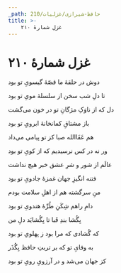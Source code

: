 ```yaml
---
_path: حافظ-شیرازی/غزلیات/210
title: >-
    غزل شمارهٔ ۲۱۰
---
```

# غزل شمارهٔ ۲۱۰

<div class="b" id="bn1"><div class="m1"><p>دوش در حلقهٔ ما قصّهٔ گیسویِ تو بود</p></div>
<div class="m2"><p>تا دلِ شب سخن از سلسلهٔ مویِ تو بود</p></div></div>
<div class="b" id="bn2"><div class="m1"><p>دل که از ناوَکِ مژگانِ تو در خون می‌گشت</p></div>
<div class="m2"><p>باز مشتاقِ کمانخانهٔ ابرویِ تو بود</p></div></div>
<div class="b" id="bn3"><div class="m1"><p>هم عَفَاالله صبا کز تو پیامی می‌داد</p></div>
<div class="m2"><p>ور نه در کس نرسیدیم که از کویِ تو بود</p></div></div>
<div class="b" id="bn4"><div class="m1"><p>عالَم از شور و شرِ عشق خبر هیچ نداشت</p></div>
<div class="m2"><p>فتنه انگیزِ جهان غمزهٔ جادویِ تو بود</p></div></div>
<div class="b" id="bn5"><div class="m1"><p>منِ سرگشته هم از اهلِ سلامت بودم</p></div>
<div class="m2"><p>دامِ راهم شِکَنِ طُرِّهٔ هندویِ تو بود</p></div></div>
<div class="b" id="bn6"><div class="m1"><p>بِگُشا بندِ قَبا تا بِگُشایَد دلِ من</p></div>
<div class="m2"><p>که گُشادی که مرا بود ز پهلویِ تو بود</p></div></div>
<div class="b" id="bn7"><div class="m1"><p>به وفایِ تو که بر تربتِ حافظ بِگُذَر</p></div>
<div class="m2"><p>کز جهان می‌شد و در آرزویِ رویِ تو بود</p></div></div>
